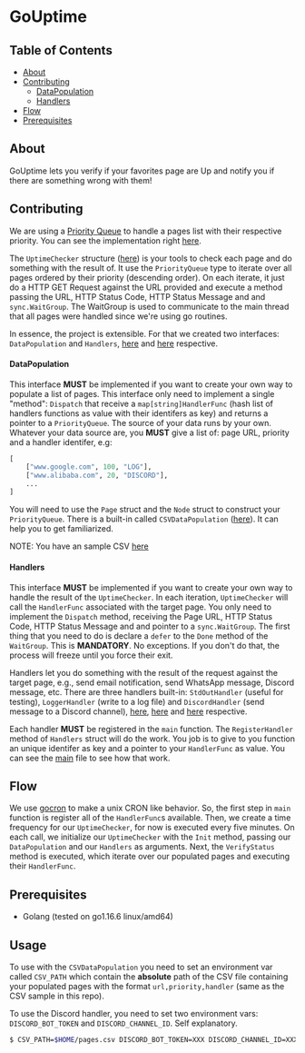 <!--
 Copyright (c) 2021 Moisés González

 This software is released under the MIT License.
 https://opensource.org/licenses/MIT
-->

# GoUptime

## Table of Contents

- [About](#about)
- [Contributing](#contributing)
    - [DataPopulation](#data_population)
    - [Handlers](#handlers)
- [Flow](#flow)
- [Prerequisites](#prerequisites)

## About <a name="about"></a>

GoUptime lets you verify if your favorites page are Up and notify you if there are something wrong with them!

## Contributing <a name="contributing"></a>

We are using a [Priority Queue](https://en.wikipedia.org/wiki/Priority_queue) to handle a pages list with their respective priority.
You can see the implementation right [here](./priority_queue.go).

The `UptimeChecker` structure ([here](./uptime_checker.go)) is your tools to check each page and do something with the result of.
It use the `PriorityQueue` type to iterate over all pages ordered by their priority (descending order). On each iterate, it just do a HTTP GET Request against the
URL provided and execute a method passing the URL, HTTP Status Code, HTTP Status Message and and `sync.WaitGroup`. The WaitGroup is used
to communicate to the main thread that all pages were handled since we're using go routines.

In essence, the project is extensible. For that we created two interfaces: `DataPopulation` and `Handlers`, [here](./data_propulation.go) and [here](./handlers.go) respective.

#### DataPopulation <a name="data_population">

This interface **MUST** be implemented if you want to create your own way to populate a list of pages. This interface only need to implement a single "method":
`Dispatch` that receive a `map[string]HandlerFunc` (hash list of handlers functions as value with their identifers as key) and returns a pointer to a `PriorityQueue`.
The source of your data runs by your own. Whatever your data source are, you **MUST** give a list of: page URL, priority and a handler identifer, e.g:

```python
[
    ["www.google.com", 100, "LOG"],
    ["www.alibaba.com", 20, "DISCORD"],
    ...
]
```

You will need to use the `Page` struct and the `Node` struct to construct your `PriorityQueue`. There is a built-in called `CSVDataPopulation` ([here](./csv_data_population.go)). It can help you to get familiarized.

NOTE: You have an sample CSV [here](./csv/pages.example.csv)

#### Handlers <a name="handlers"></a>

This interface **MUST** be implemented if you want to create your own way to handle the result of the `UptimeChecker`. In each iteration, `UptimeChecker` will call the `HandlerFunc` associated with the target page. You only need to implement the `Dispatch` method, receiving the Page URL, HTTP Status Code, HTTP Status Message and and pointer to a `sync.WaitGroup`. The first thing that you need to do is declare a `defer` to the `Done` method of the `WaitGroup`. This is **MANDATORY**. No exceptions. If you don't do that, the process will freeze until you force their exit.

Handlers let you do something with the result of the request against the target page, e.g., send email notification, send WhatsApp message, Discord message, etc.
There are three handlers built-in: `StdOutHandler` (useful for testing), `LoggerHandler` (write to a log file) and `DiscordHandler` (send message to a Discord channel), [here](./stdout_handler.go), [here](./log_handler.go) and [here](./discord_handler.go) respective.

Each handler **MUST** be registered in the `main` function. The `RegisterHandler` method of `Handlers` struct will do the work. You job is to give to you function an unique identifer as key and a pointer to your `HandlerFunc` as value. You can see the [main](./main.go) file to see how that work.

## Flow <a name="flow"></a>

We use [gocron](https://github.com/go-co-op/gocron) to make a unix CRON like behavior. So, the first step in `main` function is register all of the `HandlerFunc`s available. Then, we create a time frequency for our `UptimeChecker`, for now is executed every five minutes. On each call, we initialize our `UptimeChecker` with the `Init` method, passing our `DataPopulation` and our `Handlers` as arguments. Next, the `VerifyStatus` method is executed, which iterate over our populated pages and executing their `HandlerFunc`.

## Prerequisites <a name="prerequisites"></a>

* Golang (tested on go1.16.6 linux/amd64)

## Usage

To use with the `CSVDataPopulation` you need to set an environment var called `CSV_PATH` which contain the **absolute** path of the CSV file containing your populated pages with the format `url,priority,handler` (same as the CSV sample in this repo).

To use the Discord handler, you need to set two environment vars: `DISCORD_BOT_TOKEN` and `DISCORD_CHANNEL_ID`. Self explanatory.

```sh
$ CSV_PATH=$HOME/pages.csv DISCORD_BOT_TOKEN=XXX DISCORD_CHANNEL_ID=XXX ./gouptime
```
